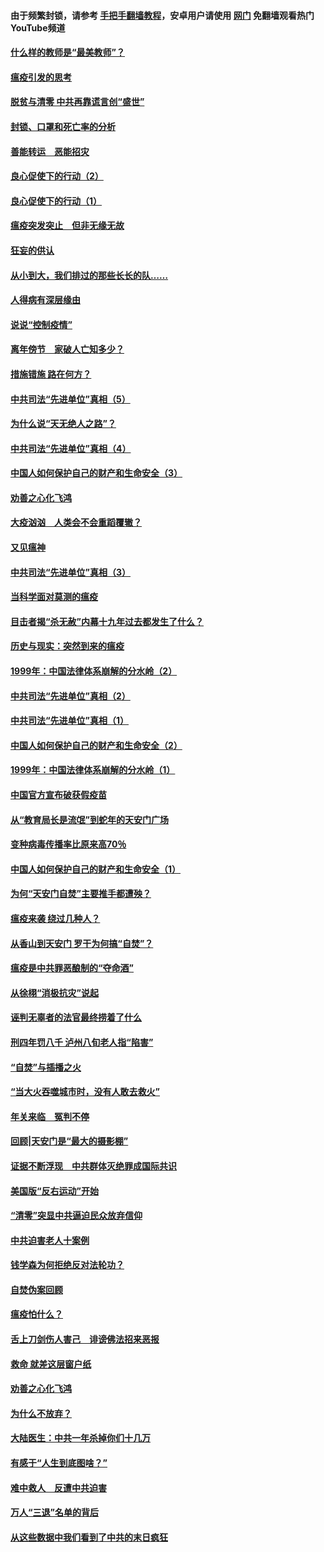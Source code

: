 #### 由于频繁封锁，请参考 [手把手翻墙教程](https://github.com/gfw-breaker/guides/wiki/)，安卓用户请使用 [网门](https://github.com/gfw-breaker/nogfw/blob/master/dl.md?t=03080500) 免翻墙观看热门YouTube频道 

#### [什么样的教师是“最美教师”？](../pages/19/421755.md?t=03080500) 

#### [瘟疫引发的思考](../pages/19/421594.md?t=03080500) 

#### [脱贫与清零 中共再靠谎言创“盛世”](../pages/19/421590.md?t=03080500) 

#### [封锁、口罩和死亡率的分析](../pages/19/421495.md?t=03080500) 

#### [善能转运　恶能招灾](../pages/19/421334.md?t=03080500) 

#### [良心促使下的行动（2）](../pages/19/421361.md?t=03080500) 

#### [良心促使下的行动（1）](../pages/19/421302.md?t=03080500) 

#### [瘟疫突发突止　但非无缘无故](../pages/19/421281.md?t=03080500) 

#### [狂妄的供认](../pages/19/421199.md?t=03080500) 

#### [从小到大，我们排过的那些长长的队……](../pages/19/421243.md?t=03080500) 

#### [人得病有深层缘由](../pages/19/420864.md?t=03080500) 

#### [说说“控制疫情”](../pages/19/420831.md?t=03080500) 

#### [离年傍节　家破人亡知多少？](../pages/19/420563.md?t=03080500) 

#### [措施错施  路在何方？](../pages/19/420076.md?t=03080500) 

#### [中共司法“先进单位”真相（5）](../pages/19/419453.md?t=03080500) 

#### [为什么说“天无绝人之路”？](../pages/19/419618.md?t=03080500) 

#### [中共司法“先进单位”真相（4）](../pages/19/419452.md?t=03080500) 

#### [中国人如何保护自己的财产和生命安全（3）](../pages/19/419405.md?t=03080500) 

#### [劝善之心化飞鸿](../pages/19/418758.md?t=03080500) 

#### [大疫汹汹　人类会不会重蹈覆辙？](../pages/19/419691.md?t=03080500) 

#### [又见瘟神](../pages/19/419225.md?t=03080500) 

#### [中共司法“先进单位”真相（3）](../pages/19/419451.md?t=03080500) 

#### [当科学面对莫测的瘟疫](../pages/19/419625.md?t=03080500) 

#### [目击者揭“杀无赦”内幕十九年过去都发生了什么？](../pages/19/419617.md?t=03080500) 

#### [历史与现实：突然到来的瘟疫](../pages/19/419619.md?t=03080500) 

#### [1999年：中国法律体系崩解的分水岭（2）](../pages/19/419455.md?t=03080500) 

#### [中共司法“先进单位”真相（2）](../pages/19/419450.md?t=03080500) 

#### [中共司法“先进单位”真相（1）](../pages/19/419449.md?t=03080500) 

#### [中国人如何保护自己的财产和生命安全（2）](../pages/19/419404.md?t=03080500) 

#### [1999年：中国法律体系崩解的分水岭（1）](../pages/19/419454.md?t=03080500) 

#### [中国官方宣布破获假疫苗](../pages/19/419504.md?t=03080500) 

#### [从“教育局长是流氓”到蛇年的天安门广场](../pages/19/419470.md?t=03080500) 

#### [变种病毒传播率比原来高70％](../pages/19/419456.md?t=03080500) 

#### [中国人如何保护自己的财产和生命安全（1）](../pages/19/419403.md?t=03080500) 

#### [为何“天安门自焚”主要推手都遭殃？](../pages/19/419348.md?t=03080500) 

#### [瘟疫来袭 绕过几种人？](../pages/19/419349.md?t=03080500) 

#### [从香山到天安门 罗干为何搞“自焚”？](../pages/19/419270.md?t=03080500) 

#### [瘟疫是中共罪恶酿制的“夺命酒”](../pages/19/419223.md?t=03080500) 

#### [从徐栩“消极抗灾”说起](../pages/19/419224.md?t=03080500) 

#### [诬判无辜者的法官最终捞着了什么](../pages/19/419268.md?t=03080500) 

#### [刑四年罚八千 泸州八旬老人指“陷害”](../pages/19/419232.md?t=03080500) 

#### [“自焚”与插播之火](../pages/19/419226.md?t=03080500) 

#### [“当大火吞噬城市时，没有人敢去救火”](../pages/19/419077.md?t=03080500) 

#### [年关来临　冤判不停](../pages/19/419093.md?t=03080500) 

#### [回顾|天安门是“最大的摄影棚”](../pages/19/380866.md?t=03080500) 

#### [证据不断浮现　中共群体灭绝罪成国际共识](../pages/19/419031.md?t=03080500) 

#### [美国版“反右运动”开始](../pages/19/419030.md?t=03080500) 

#### [“清零”突显中共逼迫民众放弃信仰](../pages/19/418995.md?t=03080500) 

#### [中共迫害老人十案例](../pages/19/418831.md?t=03080500) 

#### [钱学森为何拒绝反对法轮功？](../pages/19/418905.md?t=03080500) 

#### [自焚伪案回顾](../pages/19/418799.md?t=03080500) 

#### [瘟疫怕什么？](../pages/19/418800.md?t=03080500) 

#### [舌上刀剑伤人害己　诽谤佛法招来恶报](../pages/19/418731.md?t=03080500) 

#### [救命 就差这层窗户纸](../pages/19/418706.md?t=03080500) 

#### [劝善之心化飞鸿](../pages/19/416766.md?t=03080500) 

#### [为什么不放弃？](../pages/19/418691.md?t=03080500) 

#### [大陆医生：中共一年杀掉你们十几万](../pages/19/418670.md?t=03080500) 

#### [有感于“人生到底图啥？”](../pages/19/418624.md?t=03080500) 

#### [难中救人　反遭中共迫害](../pages/19/418414.md?t=03080500) 

#### [万人“三退”名单的背后](../pages/19/418505.md?t=03080500) 

#### [从这些数据中我们看到了中共的末日疯狂](../pages/19/418420.md?t=03080500) 

